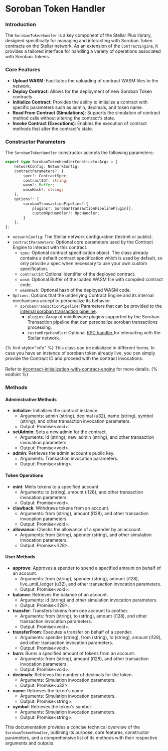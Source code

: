 # Soroban Token Handler

### Introduction

The `SorobanTokenHandler` is a key component of the Stellar Plus library, designed specifically for managing and interacting with Soroban Token contracts on the Stellar network. As an extension of the `ContractEngine`, it provides a tailored interface for handling a variety of operations associated with Soroban Tokens.

### Core Features

* **Upload WASM**: Facilitates the uploading of contract WASM files to the network.
* **Deploy Contract**: Allows for the deployment of new Soroban Token contracts.
* **Initialize Contract**: Provides the ability to initialize a contract with specific parameters such as admin, decimals, and token name.
* **Read From Contract (Simulations)**: Supports the simulation of contract method calls without altering the contract's state.
* **Invoke Contract (Executions)**: Enables the execution of contract methods that alter the contract's state.

### Constructor Parameters

The `SorobanTokenHandler` constructor accepts the following parameters:

```typescript
export type SorobanTokenHandlerConstructorArgs = {
    networkConfig: NetworkConfig;
    contractParameters?: {
        spec?: ContractSpec;
        contractId?: string;
        wasm?: Buffer;
        wasmHash?: string;
    };
    options?: {
        sorobanTransactionPipeline?:{
            plugins?: SorobanTransactionPipelinePlugin[];
            customRpcHandler?: RpcHandler;
        }
    };
};
```

* `networkConfig`: The Stellar network configuration (testnet or public).
* `contractParameters`:  Optional core parameters used by the Contract Engine to interact with this contract.
  * `spec`: Optional contract specification object. The class already contains a default contract specification which is used by default, so only provide a spec when necessary to use your own custom specification.
  * `contractId`: Optional identifier of the deployed contract.
  * `wasm`: Optional Buffer of the loaded WASM file with compiled contract code.
  * `wasmHash`: Optional hash of the deployed WASM code.
* `Options`: Options that the underlying Contract Engine and its internal mechanisms accept to personalize its behavior
  * `sorobanTransactionPipeline`: Parameters that can be provided to the [internal soroban transaction pipeline](../core/pipelines/soroban-transaction.md).
    * `plugins`: Array of middleware plugins supported by the Soroban Transaction pipeline that can personalize soroban transactions processing.
    * `customRrpcHandler`: Optional [RPC handler ](../network-handler/rpc/)for interacting with the Stellar network.



{% hint style="info" %}
This class can be initialized in different forms. In case you have an instance of soroban token already live, you can simply provide the Contract ID and proceed with the contract invocations.\
\
Refer to [#contract-initialization-with-contract-engine](../core/contract-engine.md#contract-initialization-with-contract-engine "mention") for more details.
{% endhint %}

### Methods

#### Administrative Methods

* **initialize**: Initializes the contract instance.
  * Arguments: admin (string), decimal (u32), name (string), symbol (string), and other transaction invocation parameters.
  * Output: Promise\<void>.
* **setAdmin**: Sets a new admin for the contract.
  * Arguments: id (string), new\_admin (string), and other transaction invocation parameters.
  * Output: Promise\<void>.
* **admin**: Retrieves the admin account's public key.
  * Arguments: Transaction invocation parameters.
  * Output: Promise\<string>.

#### Token Operations

* **mint**: Mints tokens to a specified account.
  * Arguments: to (string), amount (i128), and other transaction invocation parameters.
  * Output: Promise\<void>.
* **clawback**: Withdraws tokens from an account.
  * Arguments: from (string), amount (i128), and other transaction invocation parameters.
  * Output: Promise\<void>.
* **allowance**: Checks the allowance of a spender by an account.
  * Arguments: from (string), spender (string), and other simulation invocation parameters.
  * Output: Promise\<i128>.

#### User Methods

* **approve**: Approves a spender to spend a specified amount on behalf of an account.
  * Arguments: from (string), spender (string), amount (i128), live\_until\_ledger (u32), and other transaction invocation parameters.
  * Output: Promise\<void>.
* **balance**: Retrieves the balance of an account.
  * Arguments: id (string) and other simulation invocation parameters.
  * Output: Promise\<i128>.
* **transfer**: Transfers tokens from one account to another.
  * Arguments: from (string), to (string), amount (i128), and other transaction invocation parameters.
  * Output: Promise\<void>.
* **transferFrom**: Executes a transfer on behalf of a spender.
  * Arguments: spender (string), from (string), to (string), amount (i128), and other transaction invocation parameters.
  * Output: Promise\<void>.
* **burn**: Burns a specified amount of tokens from an account.
  * Arguments: from (string), amount (i128), and other transaction invocation parameters.
  * Output: Promise\<void>.
* **decimals**: Retrieves the number of decimals for the token.
  * Arguments: Simulation invocation parameters.
  * Output: Promise\<u32>.
* **name**: Retrieves the token's name.
  * Arguments: Simulation invocation parameters.
  * Output: Promise\<string>.
* **symbol**: Retrieves the token's symbol.
  * Arguments: Simulation invocation parameters.
  * Output: Promise\<string>.

This documentation provides a concise technical overview of the `SorobanTokenHandler`, outlining its purpose, core features, constructor parameters, and a comprehensive list of its methods with their respective arguments and outputs.
